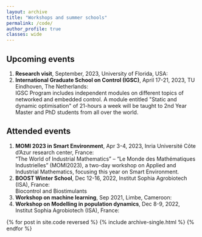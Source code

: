 ```yaml
---
layout: archive
title: "Workshops and summer schools"
permalink: /code/
author_profile: true
classes: wide
---
```

## Upcoming events
1. **Research visit**, September, 2023, University of Florida, USA:<br>
2. **International Graduate School on Control (IGSC)**, April 17-21, 2023, TU Eindhoven, The Netherlands:<br> 
IGSC Program includes independent modules on different topics of networked and embedded control. A module entitled "Static and dynamic optimisation" of 21-hours a week will be taught to 2nd Year Master and PhD students from all over the world. 
   


## Attended events
1. **MOMI 2023 in Smart Environment**, Apr 3-4, 2023, Inria Université Côte d’Azur research center, France:<br>
   “The World of Industrial Mathematics” – “Le Monde des Mathématiques Industrielles” (MOMI2023), a two-day workshop on Applied and Industrial Mathematics, focusing this year on Smart Environment.
2. **BOOST Winter School**, Dec 12-16, 2022, Institut Sophia Agrobiotech (ISA), France:<br> Biocontrol and Biostimulants
3. **Workshop on machine learning**, Sep 2021, Limbe, Cameroon:<br>
4. **Workshop on Modelling in population dynamics**, Dec 8-9, 2022, Institut Sophia Agrobiotech (ISA), France:<br>

{% for post in site.code reversed %}
  {% include archive-single.html %}
{% endfor %}
